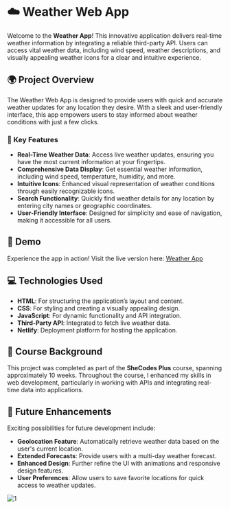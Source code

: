 # ☁️ Weather Web App

Welcome to the **Weather App**! This innovative application delivers real-time weather information by integrating a reliable third-party API. Users can access vital weather data, including wind speed, weather descriptions, and visually appealing weather icons for a clear and intuitive experience.

## 🌍 Project Overview

The Weather Web App is designed to provide users with quick and accurate weather updates for any location they desire. With a sleek and user-friendly interface, this app empowers users to stay informed about weather conditions with just a few clicks. 

### 🌟 Key Features

- **Real-Time Weather Data**: Access live weather updates, ensuring you have the most current information at your fingertips.
- **Comprehensive Data Display**: Get essential weather information, including wind speed, temperature, humidity, and more.
- **Intuitive Icons**: Enhanced visual representation of weather conditions through easily recognizable icons.
- **Search Functionality**: Quickly find weather details for any location by entering city names or geographic coordinates.
- **User-Friendly Interface**: Designed for simplicity and ease of navigation, making it accessible for all users.

## 🚀 Demo

Experience the app in action! Visit the live version here: [Weather App](https://project-world-weather-web-app.netlify.app/)

## 💻 Technologies Used

- **HTML**: For structuring the application’s layout and content.
- **CSS**: For styling and creating a visually appealing design.
- **JavaScript**: For dynamic functionality and API integration.
- **Third-Party API**: Integrated to fetch live weather data.
- **Netlify**: Deployment platform for hosting the application.

## 📅 Course Background

This project was completed as part of the **SheCodes Plus** course, spanning approximately 10 weeks. Throughout the course, I enhanced my skills in web development, particularly in working with APIs and integrating real-time data into applications.

## 🌈 Future Enhancements

Exciting possibilities for future development include:

- **Geolocation Feature**: Automatically retrieve weather data based on the user's current location.
- **Extended Forecasts**: Provide users with a multi-day weather forecast.
- **Enhanced Design**: Further refine the UI with animations and responsive design features.
- **User Preferences**: Allow users to save favorite locations for quick access to weather updates.

![1](https://github.com/user-attachments/assets/8b0c44ea-625e-4048-a149-6acef086df55)
